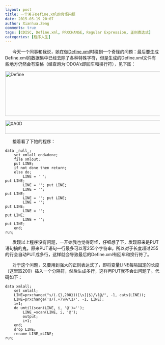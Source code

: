 ```yaml
---
layout: post
title: 一个关于Define.xml的奇怪问题
date: 2015-05-19 20:07
author: Xianhua.Zeng
comments: true
tags: [CDISC, Define.xml, PRXCHANGE, Regular Expression, 正则表达式]
categories: [程序人生]
---
```

<p>      今天一个同事和我说，她在做<span style="text-decoration: underline;"><a href="http://www.cdisc.org/define-xml" target="_blank">Define.xml</a></span>时碰到一个奇怪的问题：最后要生成Define.xml的数据集中已经去除了各种特殊字符，但是生成的Define.xml文件有些地方仍然会有空格（经查询为‘ODOA’x即回车和换行符），见下图：</p>
<p><a href="http://www.xianhuazeng.com/cn/wp-content/uploads/2015/05/Define.jpg" rel="fancybox"><img class="aligncenter size-full wp-image-153" src="http://www.xianhuazeng.com/cn/wp-content/uploads/2015/05/Define.jpg" alt="Define" width="1158" height="146" /></a></p>
<p><!--more--></p>
<p><a href="http://www.xianhuazeng.com/cn/wp-content/uploads/2015/05/0A0D.jpg" rel="fancybox"><img class="aligncenter size-full wp-image-154" src="http://www.xianhuazeng.com/cn/wp-content/uploads/2015/05/0A0D.jpg" alt="0A0D" width="607" height="44" /></a></p>
<p>      接着看了下她的程序：</p>
<pre><code>data _null_;
    set xmlall end=done;
    file xmlout;
    put LINE;
    if not done then return;
    else do;
        LINE = ' ';                                                                                                  put LINE;
        LINE = '<!-- ***************************************************************************************** -->'; put LINE;
        LINE = '<!-- Close the container elements -->';                                                              put LINE;
        LINE = '<!-- ***************************************************************************************** -->'; put LINE;
        LINE = '';                                                                                                   put LINE;
        LINE = '';                                                                                                   put LINE;
        LINE = '';                                                                                                   put LINE;
    end;
run;
</code></pre>
<p>      发现以上程序没有问题，一开始我也觉得奇怪，仔细想了下，发现原来是PUT语句搞的鬼，原来PUT语句一行最多可以写255个字符串，所以对于长度超过255的行会自动PUT成多行，这样就会导致最后的Define.xml有回车和换行符了。</p>
<p>      对于这个问题，又要用到强大的正则表达式了，即将变量LINE每隔固定的长度（这里取200）插入一个分隔符，然后生成多行，这样再PUT就不会出问题了。代码如下：</p>
<pre><code>data xmlall;
    set xmlall;
    LINE=prxchange("s/(.{1,200})([\s]|$)/\1@/", -1, cats(LINE));
    LINE=prxchange('s/(.+)\@/\1/', -1, LINE);
    i=1;
    do until(scan(LINE, i, '@')='');
        LINE_=scan(LINE, i, '@');
        output;
        i+1;
    end;
    drop LINE;
    rename LINE_=LINE;
run;
</code></pre>
